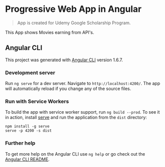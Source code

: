# Progressive Web App in Angular

> App is created for Udemy Google Scholarship Program.

This App shows Movies earning from API's.

## Angular CLI

This project was generated with [Angular CLI](https://github.com/angular/angular-cli) version 1.6.7.

### Development server

Run `ng serve` for a dev server. Navigate to `http://localhost:4200/`. The app will automatically reload if you change any of the source files.

### Run with Service Workers

To build the app with service worker support, run `ng build --prod`. To see it in action, install [serve](https://www.npmjs.com/package/serve) and run the application from the `dist` directory:

``` [SHELL]
npm install -g serve
serve -p 4200 -s dist
```

### Further help

To get more help on the Angular CLI use `ng help` or go check out the [Angular CLI README](https://github.com/angular/angular-cli/blob/master/README.md).